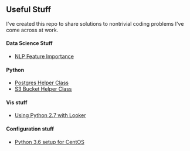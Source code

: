 ## Useful Stuff

I've created this repo to share solutions to nontrivial coding problems I've
  come across at work.  

#### Data Science Stuff

- [NLP Feature Importance](https://github.com/gravity226/useful_stuff/tree/master/NLP_Feature_Importance)

#### Python

- [Postgres Helper Class](https://github.com/gravity226/useful_stuff/tree/master/PGHelper)
- [S3 Bucket Helper Class](https://github.com/gravity226/useful_stuff/tree/master/S3BucketHelper)

#### Vis stuff
- [Using Python 2.7 with Looker](https://github.com/gravity226/useful_stuff/tree/master/looker_and_python)

#### Configuration stuff
- [Python 3.6 setup for CentOS](https://github.com/gravity226/useful_stuff/tree/master/centos_setup)
